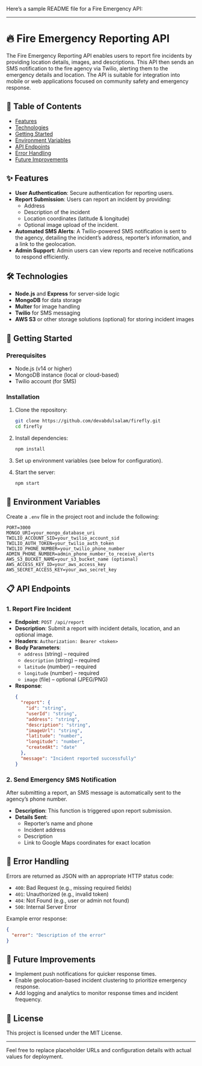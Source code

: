 Here’s a sample README file for a Fire Emergency API:

---

# 🔥 Fire Emergency Reporting API

The Fire Emergency Reporting API enables users to report fire incidents by providing location details, images, and descriptions. This API then sends an SMS notification to the fire agency via Twilio, alerting them to the emergency details and location. The API is suitable for integration into mobile or web applications focused on community safety and emergency response.

## 📖 Table of Contents
- [Features](#features)
- [Technologies](#technologies)
- [Getting Started](#getting-started)
- [Environment Variables](#environment-variables)
- [API Endpoints](#api-endpoints)
- [Error Handling](#error-handling)
- [Future Improvements](#future-improvements)

## ✨ Features
- **User Authentication**: Secure authentication for reporting users.
- **Report Submission**: Users can report an incident by providing:
  - Address
  - Description of the incident
  - Location coordinates (latitude & longitude)
  - Optional image upload of the incident.
- **Automated SMS Alerts**: A Twilio-powered SMS notification is sent to the agency, detailing the incident’s address, reporter’s information, and a link to the geolocation.
- **Admin Support**: Admin users can view reports and receive notifications to respond efficiently.

## 🛠️ Technologies
- **Node.js** and **Express** for server-side logic
- **MongoDB** for data storage
- **Multer** for image handling
- **Twilio** for SMS messaging
- **AWS S3** or other storage solutions (optional) for storing incident images

## 🚀 Getting Started
### Prerequisites
- Node.js (v14 or higher)
- MongoDB instance (local or cloud-based)
- Twilio account (for SMS)

### Installation
1. Clone the repository:
   ```bash
   git clone https://github.com/devabdulsalam/firefly.git
   cd firefly
   ```

2. Install dependencies:
   ```bash
   npm install
   ```

3. Set up environment variables (see below for configuration).

4. Start the server:
   ```bash
   npm start
   ```

## 🔐 Environment Variables
Create a `.env` file in the project root and include the following:

```env
PORT=3000
MONGO_URI=your_mongo_database_uri
TWILIO_ACCOUNT_SID=your_twilio_account_sid
TWILIO_AUTH_TOKEN=your_twilio_auth_token
TWILIO_PHONE_NUMBER=your_twilio_phone_number
ADMIN_PHONE_NUMBER=admin_phone_number_to_receive_alerts
AWS_S3_BUCKET_NAME=your_s3_bucket_name (optional)
AWS_ACCESS_KEY_ID=your_aws_access_key
AWS_SECRET_ACCESS_KEY=your_aws_secret_key
```

## 📋 API Endpoints

### 1. Report Fire Incident
- **Endpoint**: `POST /api/report`
- **Description**: Submit a report with incident details, location, and an optional image.
- **Headers**: `Authorization: Bearer <token>`
- **Body Parameters**:
  - `address` (string) – required
  - `description` (string) – required
  - `latitude` (number) – required
  - `longitude` (number) – required
  - `image` (file) – optional (JPEG/PNG)
- **Response**:
  ```json
  {
    "report": {
      "id": "string",
      "userId": "string",
      "address": "string",
      "description": "string",
      "imageUrl": "string",
      "latitude": "number",
      "longitude": "number",
      "createdAt": "date"
    },
    "message": "Incident reported successfully"
  }
  ```
  
### 2. Send Emergency SMS Notification
After submitting a report, an SMS message is automatically sent to the agency’s phone number.

- **Description**: This function is triggered upon report submission.
- **Details Sent**:
  - Reporter’s name and phone
  - Incident address
  - Description
  - Link to Google Maps coordinates for exact location

## 🛑 Error Handling
Errors are returned as JSON with an appropriate HTTP status code:
- `400`: Bad Request (e.g., missing required fields)
- `401`: Unauthorized (e.g., invalid token)
- `404`: Not Found (e.g., user or admin not found)
- `500`: Internal Server Error

Example error response:
```json
{
  "error": "Description of the error"
}
```

## 🔮 Future Improvements
- Implement push notifications for quicker response times.
- Enable geolocation-based incident clustering to prioritize emergency response.
- Add logging and analytics to monitor response times and incident frequency.

## 📜 License
This project is licensed under the MIT License.

--- 

Feel free to replace placeholder URLs and configuration details with actual values for deployment.
